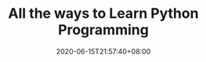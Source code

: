 ---
title: "All the ways to Learn Python Programming"
date: 2020-06-15T21:57:40+08:00
lastmod: 2020-07-08T01:01:01+03:00
categories: ["Programming Languages"]
url: "/programming-languages/all-ways-to-learn-python/"
type: skills
layout: programming
name: "Python"
description: "Hack the learning process and discover the ways to learn Python programming efficiently by knowing for each way their strong and weak points, along with resources or links for each one to broaden your programming knowledge."
ogimage: "/img/programming/ways-covers/13-way-to-learn-python.png"
authors: ["All Ways to Study Team"]
---